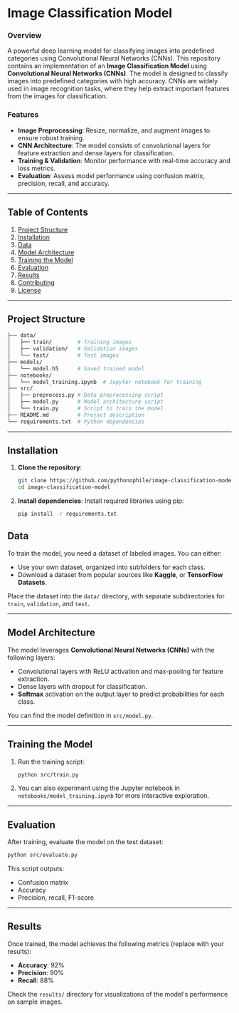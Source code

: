 # Image Classification Model

### Overview
A powerful deep learning model for classifying images into predefined categories using Convolutional Neural Networks (CNNs).
This repository contains an implementation of an **Image Classification Model** using **Convolutional Neural Networks (CNNs)**. The model is designed to classify images into predefined categories with high accuracy. CNNs are widely used in image recognition tasks, where they help extract important features from the images for classification.

### Features
- **Image Preprocessing**: Resize, normalize, and augment images to ensure robust training.
- **CNN Architecture**: The model consists of convolutional layers for feature extraction and dense layers for classification.
- **Training & Validation**: Monitor performance with real-time accuracy and loss metrics.
- **Evaluation**: Assess model performance using confusion matrix, precision, recall, and accuracy.

---

## Table of Contents
1. [Project Structure](#project-structure)
2. [Installation](#installation)
3. [Data](#data)
4. [Model Architecture](#model-architecture)
5. [Training the Model](#training-the-model)
6. [Evaluation](#evaluation)
7. [Results](#results)
8. [Contributing](#contributing)
9. [License](#license)

---

## Project Structure
```bash
├── data/
│   ├── train/        # Training images
│   ├── validation/   # Validation images
│   └── test/         # Test images
├── models/
│   └── model.h5      # Saved trained model
├── notebooks/
│   └── model_training.ipynb  # Jupyter notebook for training
├── src/
│   ├── preprocess.py # Data preprocessing script
│   ├── model.py      # Model architecture script
│   └── train.py      # Script to train the model
├── README.md         # Project description
└── requirements.txt  # Python dependencies
```

---

## Installation
1. **Clone the repository**:
   ```bash
   git clone https://github.com/pythonophile/image-classification-model.git
   cd image-classification-model
   ```

2. **Install dependencies**:
   Install required libraries using pip:
   ```bash
   pip install -r requirements.txt
   ```

## Data
To train the model, you need a dataset of labeled images. You can either:
- Use your own dataset, organized into subfolders for each class.
- Download a dataset from popular sources like **Kaggle**, or **TensorFlow Datasets**.

Place the dataset into the `data/` directory, with separate subdirectories for `train`, `validation`, and `test`.

---

## Model Architecture
The model leverages **Convolutional Neural Networks (CNNs)** with the following layers:
- Convolutional layers with ReLU activation and max-pooling for feature extraction.
- Dense layers with dropout for classification.
- **Softmax** activation on the output layer to predict probabilities for each class.

You can find the model definition in `src/model.py`.

---

## Training the Model
1. Run the training script:
   ```bash
   python src/train.py
   ```

2. You can also experiment using the Jupyter notebook in `notebooks/model_training.ipynb` for more interactive exploration.

---

## Evaluation
After training, evaluate the model on the test dataset:
```bash
python src/evaluate.py
```
This script outputs:
- Confusion matrix
- Accuracy
- Precision, recall, F1-score

---

## Results
Once trained, the model achieves the following metrics (replace with your results):

- **Accuracy**: 92%
- **Precision**: 90%
- **Recall**: 88%

Check the `results/` directory for visualizations of the model's performance on sample images.
